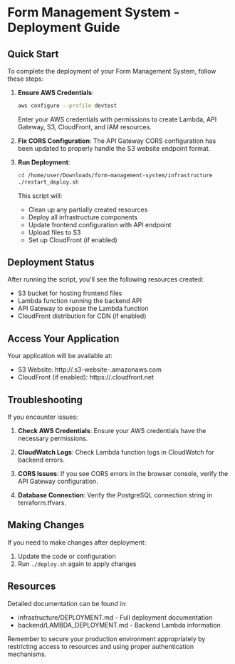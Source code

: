 # Form Management System - Deployment Guide

## Quick Start

To complete the deployment of your Form Management System, follow these steps:

1. **Ensure AWS Credentials**:
   ```bash
   aws configure --profile devtest
   ```
   Enter your AWS credentials with permissions to create Lambda, API Gateway, S3, CloudFront, and IAM resources.

2. **Fix CORS Configuration**:
   The API Gateway CORS configuration has been updated to properly handle the S3 website endpoint format.

3. **Run Deployment**:
   ```bash
   cd /home/user/Downloads/form-management-system/infrastructure
   ./restart_deploy.sh
   ```
   This script will:
   - Clean up any partially created resources
   - Deploy all infrastructure components
   - Update frontend configuration with API endpoint
   - Upload files to S3
   - Set up CloudFront (if enabled)

## Deployment Status

After running the script, you'll see the following resources created:
- S3 bucket for hosting frontend files
- Lambda function running the backend API
- API Gateway to expose the Lambda function
- CloudFront distribution for CDN (if enabled)

## Access Your Application

Your application will be available at:
- S3 Website: http://<bucket-name>.s3-website-<region>.amazonaws.com
- CloudFront (if enabled): https://<distribution-id>.cloudfront.net

## Troubleshooting

If you encounter issues:

1. **Check AWS Credentials**:
   Ensure your AWS credentials have the necessary permissions.

2. **CloudWatch Logs**:
   Check Lambda function logs in CloudWatch for backend errors.

3. **CORS Issues**:
   If you see CORS errors in the browser console, verify the API Gateway configuration.

4. **Database Connection**:
   Verify the PostgreSQL connection string in terraform.tfvars.

## Making Changes

If you need to make changes after deployment:
1. Update the code or configuration
2. Run `./deploy.sh` again to apply changes

## Resources

Detailed documentation can be found in:
- infrastructure/DEPLOYMENT.md - Full deployment documentation
- backend/LAMBDA_DEPLOYMENT.md - Backend Lambda information

Remember to secure your production environment appropriately by restricting access to resources and using proper authentication mechanisms.

